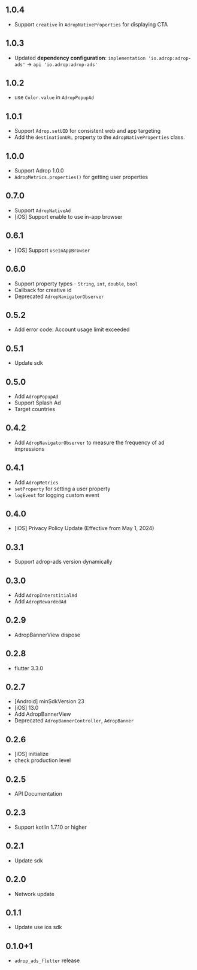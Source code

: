 ## 1.0.4
- Support `creative` in `AdropNativeProperties` for displaying CTA 

## 1.0.3
- Updated **dependency configuration**:
  `implementation 'io.adrop:adrop-ads'` -> `api 'io.adrop:adrop-ads'`

## 1.0.2
- use `Color.value` in `AdropPopupAd`

## 1.0.1
- Support `Adrop.setUID` for consistent web and app targeting
- Add the `destinationURL` property to the `AdropNativeProperties` class. 

## 1.0.0
- Support Adrop 1.0.0
- `AdropMetrics.properties()` for getting user properties 

## 0.7.0
- Support `AdropNativeAd`
- [iOS] Support enable to use in-app browser

## 0.6.1
- [iOS] Support `useInAppBrowser`

## 0.6.0
- Support property types - `String`, `int`, `double`, `bool`
- Callback for creative id
- Deprecated `AdropNavigatorObserver`

## 0.5.2
- Add error code: Account usage limit exceeded 

## 0.5.1
- Update sdk

## 0.5.0
- Add `AdropPopupAd`
- Support Splash Ad
- Target countries

## 0.4.2
- Add `AdropNavigatorObserver` to measure the frequency of ad impressions

## 0.4.1
- Add `AdropMetrics`
- `setProperty` for setting a user property
- `logEvent` for logging custom event

## 0.4.0
- [iOS] Privacy Policy Update (Effective from May 1, 2024)

## 0.3.1
- Support adrop-ads version dynamically

## 0.3.0
- Add `AdropInterstitialAd`
- Add `AdropRewardedAd`

## 0.2.9
- AdropBannerView dispose

## 0.2.8
- flutter 3.3.0

## 0.2.7
- [Android] minSdkVersion 23
- [iOS] 13.0
- Add AdropBannerView
- Deprecated `AdropBannerController`, `AdropBanner`

## 0.2.6
- [iOS] initialize
- check production level

## 0.2.5
- API Documentation

## 0.2.3
- Support kotlin 1.7.10 or higher

## 0.2.1
- Update sdk

## 0.2.0
- Network update

## 0.1.1
- Update use ios sdk 

## 0.1.0+1
- `adrop_ads_flutter` release
